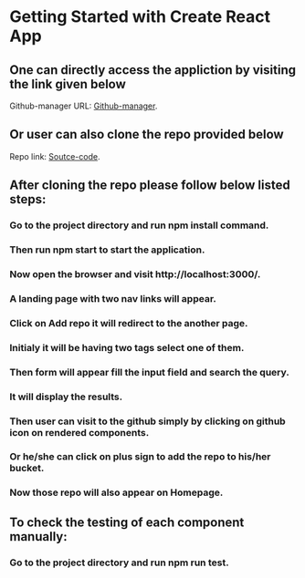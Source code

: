 # Getting Started with Create React App

##  One can directly access the appliction by visiting the link given below

Github-manager URL: [Github-manager](https://brave-nightingale-17a7ce.netlify.app/search).

## Or user can also clone the repo provided below
Repo link: [Soutce-code](https://github.com/himanshu-kashyap-au6/Github-manager.git).

## After cloning the repo please follow below listed steps:
### Go to the project directory and run npm install command.
### Then run npm start to start the application.
### Now open the browser and visit http://localhost:3000/.
### A landing page with two nav links will appear.
### Click on Add repo it will redirect to the another page.
### Initialy it will be having two tags select one of them.
### Then form will appear fill the input field and search the query.
### It will display the results.
### Then user can visit to the github simply by clicking on github icon on rendered components.
### Or he/she can click on plus sign to add the repo to his/her bucket.
### Now those repo will also appear on Homepage.

## To check the testing of each component manually:
### Go to the project directory and run npm run test.